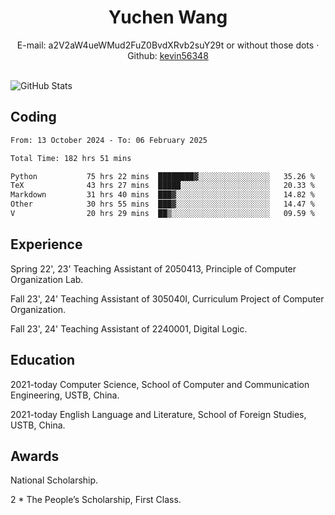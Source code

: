  <center>
     <h1>Yuchen Wang</h1>
     <div>
         <span>
             E-mail:
             a2V2aW4ueWMud2FuZ0BvdXRvb2suY29t or without those dots
         </span>
         ·
         <span>
             Github:
             <a href="https://github.com/kevin56348">kevin56348</a>
         </span>
     </div>
 </center>
<br>
<p><img src="https://github-readme-stats.vercel.app/api?username=kevin56348&amp;show_icons=true" alt="GitHub Stats"></p>

## Coding

<!-- ![Top Langs](https://github-readme-stats.vercel.app/api/top-langs/?username=kevin56348) -->

<!--START_SECTION:waka-->

```txt
From: 13 October 2024 - To: 06 February 2025

Total Time: 182 hrs 51 mins

Python           75 hrs 22 mins  ████████▓░░░░░░░░░░░░░░░░   35.26 %
TeX              43 hrs 27 mins  █████░░░░░░░░░░░░░░░░░░░░   20.33 %
Markdown         31 hrs 40 mins  ███▓░░░░░░░░░░░░░░░░░░░░░   14.82 %
Other            30 hrs 55 mins  ███▓░░░░░░░░░░░░░░░░░░░░░   14.47 %
V                20 hrs 29 mins  ██▒░░░░░░░░░░░░░░░░░░░░░░   09.59 %
```

<!--END_SECTION:waka-->

## Experience 

Spring 22', 23' Teaching Assistant of 2050413, Principle of Computer Organization Lab.

Fall 23', 24' Teaching Assistant of 305040I, Curriculum Project of Computer Organization.

Fall 23', 24' Teaching Assistant of 2240001, Digital Logic.

## Education

2021-today Computer Science, School of Computer and Communication Engineering, USTB, China.

2021-today English Language and Literature, School of Foreign Studies, USTB, China.

## Awards

National Scholarship.

2 * The People’s Scholarship, First Class.
